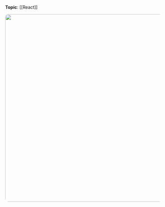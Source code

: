 **Topic**: [[React]]

<img src="prop-drilling-vs-react-context-api.png" width=600 style="border-radius: 10px" />
